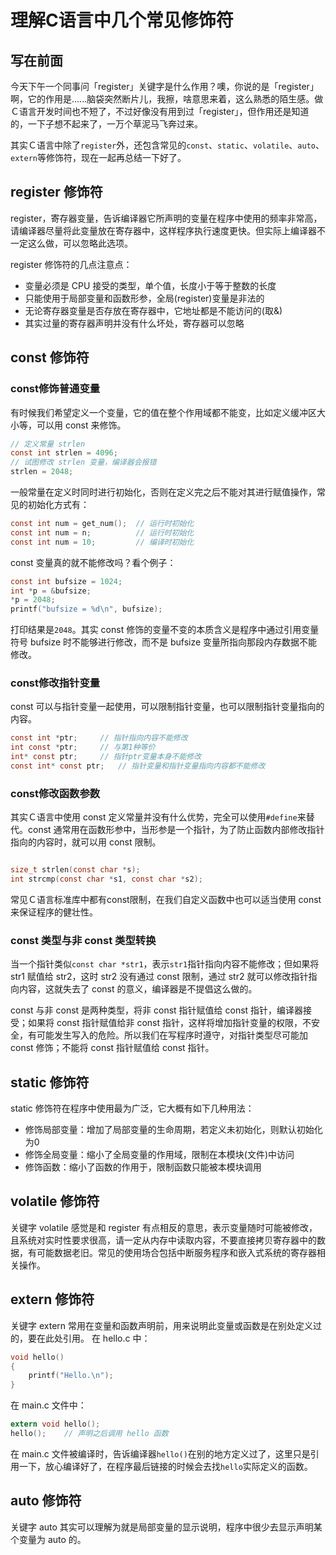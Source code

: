 # 理解C语言中几个常见修饰符
## 写在前面
今天下午一个同事问「register」关键字是什么作用？噢，你说的是「register」啊，它的作用是......脑袋突然断片儿，我擦，啥意思来着，这么熟悉的陌生感。做Ｃ语言开发时间也不短了，不过好像没有用到过「register」，但作用还是知道的，一下子想不起来了，一万个草泥马飞奔过来。

其实Ｃ语言中除了`register`外，还包含常见的`const`、`static`、`volatile`、`auto`、`extern`等修饰符，现在一起再总结一下好了。

## register 修饰符
register，寄存器变量，告诉编译器它所声明的变量在程序中使用的频率非常高，请编译器尽量将此变量放在寄存器中，这样程序执行速度更快。但实际上编译器不一定这么做，可以忽略此选项。

register 修饰符的几点注意点：
- 变量必须是 CPU 接受的类型，单个值，长度小于等于整数的长度
- 只能使用于局部变量和函数形参，全局(register)变量是非法的
- 无论寄存器变量是否存放在寄存器中，它地址都是不能访问的(取&)
- 其实过量的寄存器声明并没有什么坏处，寄存器可以忽略

## const 修饰符
### const修饰普通变量
有时候我们希望定义一个变量，它的值在整个作用域都不能变，比如定义缓冲区大小等，可以用 const 来修饰。
```c
// 定义常量 strlen
const int strlen = 4096; 
// 试图修改 strlen 变量，编译器会报错
strlen = 2048;
```
一般常量在定义时同时进行初始化，否则在定义完之后不能对其进行赋值操作，常见的初始化方式有：
```c
const int num = get_num();  // 运行时初始化
const int num = n;          // 运行时初始化
const int num = 10;         // 编译时初始化
```
const 变量真的就不能修改吗？看个例子：
```c
const int bufsize = 1024;
int *p = &bufsize;
*p = 2048;
printf("bufsize = %d\n", bufsize);
```
打印结果是`2048`。其实 const 修饰的变量不变的本质含义是程序中通过引用变量符号 bufsize 时不能够进行修改，而不是 bufsize 变量所指向那段内存数据不能修改。

### const修改指针变量
const 可以与指针变量一起使用，可以限制指针变量，也可以限制指针变量指向的内容。
```c
const int *ptr;     // 指针指向内容不能修改
int const *ptr;     // 与第1种等价
int* const ptr;     // 指针ptr变量本身不能修改
const int* const ptr;   // 指针变量和指针变量指向内容都不能修改
```

### const修改函数参数
其实Ｃ语言中使用 const 定义常量并没有什么优势，完全可以使用`#define`来替代。const 通常用在函数形参中，当形参是一个指针，为了防止函数内部修改指针指向的内容时，就可以用 const 限制。
```c

size_t strlen(const char *s);
int strcmp(const char *s1, const char *s2);
```
常见Ｃ语言标准库中都有const限制，在我们自定义函数中也可以适当使用 const 来保证程序的健壮性。

### const 类型与非 const 类型转换
当一个指针类似`const char *str1`，表示`str1`指针指向内容不能修改；但如果将 str1 赋值给 str2，这时 str2 没有通过 const 限制，通过 str2 就可以修改指针指向内容，这就失去了 const 的意义，编译器是不提倡这么做的。

const 与非 const 是两种类型，将非 const 指针赋值给 const 指针，编译器接受；如果将 const 指针赋值给非 const 指针，这样将增加指针变量的权限，不安全，有可能发生写入的危险。所以我们在写程序时遵守，对指针类型尽可能加 const 修饰；不能将 const 指针赋值给 const 指针。

## static 修饰符
static 修饰符在程序中使用最为广泛，它大概有如下几种用法：
- 修饰局部变量：增加了局部变量的生命周期，若定义未初始化，则默认初始化为0
- 修饰全局变量：缩小了全局变量的作用域，限制在本模块(文件)中访问
- 修饰函数：缩小了函数的作用于，限制函数只能被本模块调用

## volatile 修饰符
关键字 volatile 感觉是和 register 有点相反的意思，表示变量随时可能被修改，且系统对实时性要求很高，请一定从内存中读取内容，不要直接拷贝寄存器中的数据，有可能数据老旧。常见的使用场合包括中断服务程序和嵌入式系统的寄存器相关操作。

## extern 修饰符
关键字 extern 常用在变量和函数声明前，用来说明此变量或函数是在别处定义过的，要在此处引用。
在 hello.c 中：
```c
void hello()
{
    printf("Hello.\n");
}
```
在 main.c 文件中：
```c
extern void hello();
hello();    // 声明之后调用 hello 函数
```
在 main.c 文件被编译时，告诉编译器`hello()`在别的地方定义过了，这里只是引用一下，放心编译好了，在程序最后链接的时候会去找`hello`实际定义的函数。

## auto 修饰符
关键字 auto 其实可以理解为就是局部变量的显示说明，程序中很少去显示声明某个变量为 auto 的。


